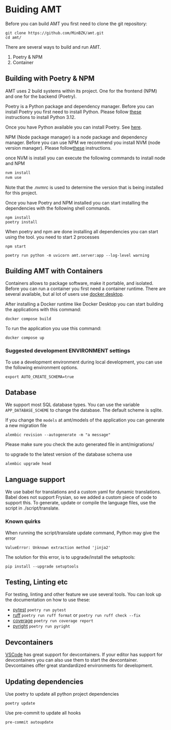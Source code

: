 # Buiding AMT

Before you can build AMT you first need to clone the git repository:

```
git clone https://github.com/MinBZK/amt.git
cd amt/
```

There are several ways to build and run AMT.

1. Poetry & NPM
2. Container

## Building with Poetry & NPM

AMT uses 2 build systems within its project. One for the frontend (NPM) and one for the backend (Poetry).

Poetry is a Python package and dependency manager. Before you can install Poetry you first need to install Python.
Please follow [these](https://github.com/pyenv/pyenv?amt=readme-ov-file#installation) instructions to install Python
3.12.

Once you have Python available you can install Poetry. See [here](https://python-poetry.org/docs/#installation).

NPM (Node package manager) is a node package and dependency manager. Before you can use NPM we recommend you install
NVM (node version manager). Please
follow[these](https://github.com/nvm-sh/nvm?tab=readme-ov-file#installing-and-updating) instructions.

once NVM is install you can execute the following commands to install node and NPM

```bash
nvm install
nvm use
```

Note that the .nvmrc is used to determine the version that is being installed for this project.

Once you have Poetry and NPM installed you can start installing the dependencies with the following shell commands.

```shell
npm install
poetry install
```

When poetry and npm are done installing all dependencies you can start using the tool. you need to start 2 processes

```shell
npm start
```

```shell
poetry run python -m uvicorn amt.server:app --log-level warning
```

## Building AMT with Containers

Containers allows to package software, make it portable, and isolated. Before you can run a container you first need a
container runtime. There are several available, but al lot of users
use [docker desktop](https://www.docker.com/products/docker-desktop/).

After installing a Docker runtime like Docker Desktop you can start building the applications with this command:

```shell
docker compose build
```

To run the application you use this command:

```shell
docker compose up
```

### Suggested development ENVIRONMENT settings

To use a development environment during local development, you can use the following environment options.

```shell
export AUTO_CREATE_SCHEMA=true
```

## Database

We support most SQL database types. You can use the variable `APP_DATABASE_SCHEME` to change the database. The default
scheme is sqlite.

If you change the `models` at amt/models of the application you can generate a new migration file

```shell
alembic revision --autogenerate -m "a message"
```

Please make sure you check the auto generated file in amt/migrations/

to upgrade to the latest version of the database schema use

```shell
alembic upgrade head
```

## Language support

We use babel for translations and a custom yaml for dynamic translations. Babel does not support Frysian, so we added a
custom piece of code to support this. To generate, update or compile the language files, use the script in
./script/translate.

### Known quirks

When running the script/translate update command, Python may give the error

```
ValueError: Unknown extraction method 'jinja2'
```

The solution for this error, is to upgrade/install the setuptools:

```
pip install --upgrade setuptools
```

## Testing, Linting etc

For testing, linting and other feature we use several tools. You can look up the documentation on how to use these:

-   [pytest](https://docs.pytest.org/en/) `poetry run pytest`
-   [ruff](https://docs.astral.sh/ruff/) `poetry run ruff format` or `poetry run ruff check --fix`
-   [coverage](https://coverage.readthedocs.io/en/) `poetry run coverage report`
-   [pyright](https://microsoft.github.io/pyright/#/) `poetry run pyright`

## Devcontainers

[VSCode](https://code.visualstudio.com/) has great support for devcontainers. If your editor has support for
devcontainers you can also use them to start the devcontainer. Devcontaines offer great standardized environments for
development.

## Updating dependencies

Use poetry to update all python project dependencies

```shell
poetry update
```

Use pre-commit to update all hooks

```shell
pre-commit autoupdate
```
